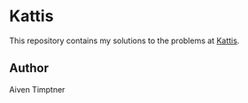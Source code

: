# Kattis

This repository contains my solutions to the problems at
[Kattis](https://open.kattis.com/).

## Author

Aiven Timptner

